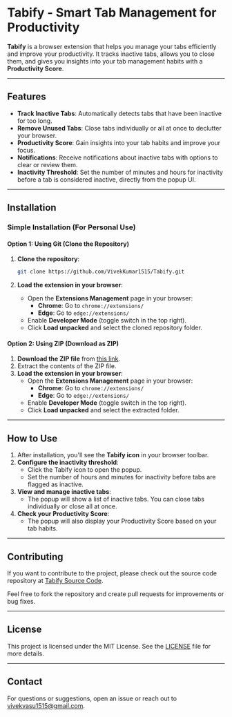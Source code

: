 # Tabify - Smart Tab Management for Productivity

**Tabify** is a browser extension that helps you manage your tabs efficiently and improve your productivity. It tracks inactive tabs, allows you to close them, and gives you insights into your tab management habits with a **Productivity Score**.

---

## Features

- **Track Inactive Tabs**: Automatically detects tabs that have been inactive for too long.
- **Remove Unused Tabs**: Close tabs individually or all at once to declutter your browser.
- **Productivity Score**: Gain insights into your tab habits and improve your focus.
- **Notifications**: Receive notifications about inactive tabs with options to clear or review them.
- **Inactivity Threshold**: Set the number of minutes and hours for inactivity before a tab is considered inactive, directly from the popup UI.

---


## Installation

### Simple Installation (For Personal Use)

#### Option 1: Using Git (Clone the Repository)

1. **Clone the repository**:
   ```sh
   git clone https://github.com/VivekKumar1515/Tabify.git
   ```

2. **Load the extension in your browser**:
   - Open the **Extensions Management** page in your browser:
     - **Chrome**: Go to `chrome://extensions/`
     - **Edge**: Go to `edge://extensions/`
   - Enable **Developer Mode** (toggle switch in the top right).
   - Click **Load unpacked** and select the cloned repository folder.

#### Option 2: Using ZIP (Download as ZIP)

1. **Download the ZIP file** from [this link](https://github.com/VivekKumar1515/Tabify/archive/refs/heads/master.zip).
2. Extract the contents of the ZIP file.
3. **Load the extension in your browser**:
   - Open the **Extensions Management** page in your browser:
     - **Chrome**: Go to `chrome://extensions/`
     - **Edge**: Go to `edge://extensions/`
   - Enable **Developer Mode** (toggle switch in the top right).
   - Click **Load unpacked** and select the extracted folder.

---


## How to Use

1. After installation, you'll see the **Tabify icon** in your browser toolbar.
2. **Configure the inactivity threshold**:
   - Click the Tabify icon to open the popup.
   - Set the number of hours and minutes for inactivity before tabs are flagged as inactive.
3. **View and manage inactive tabs**:
   - The popup will show a list of inactive tabs. You can close tabs individually or close all at once.
4. **Check your Productivity Score**:
   - The popup will also display your Productivity Score based on your tab habits.

---

## Contributing

If you want to contribute to the project, please check out the source code repository at [Tabify Source Code](https://github.com/VivekKumar1515/Tabify-Source-Code).

Feel free to fork the repository and create pull requests for improvements or bug fixes.

---

## License

This project is licensed under the MIT License. See the [LICENSE](LICENSE) file for more details.

---

## Contact

For questions or suggestions, open an issue or reach out to [vivekvasu1515@gmail.com](mailto:vivekvasu1515@gmail.com).

